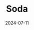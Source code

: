 ---  
layout: startup_page  
title: "Soda"  
id: "soda.io"  
permalink: "/sodasoda.io07112024/"  
website: "https://www.soda.io/"  
funding_round: "Strategic Investment"  
funding_amount: "$14M"  
investors: "Singular, Point Nine"  
about: "Soda is an AI-enabled data quality platform providing end-to-end data quality management. It helps test, debug, and prevent data issues, enabling reliable data usage for improved decision-making. Soda serves hundreds of customers and thousands of community members globally."  
markets: "Data Quality, AI, Analytics, Big Data, Business Intelligence, Cloud Data Services, Machine Learning, Software, Test and Measurement"  
hq: "Brussels, Belgium"  
founded_year: "2018"  
linkedin: "https://www.linkedin.com/company/sodadata"  
twitter: "https://twitter.com/sodadata"  
instagram: ""  
facebook: "https://www.facebook.com/SodaDataHQ/"  
crunchbase: "https://www.crunchbase.com/organization/soda-data"  
pitchbook: "https://pitchbook.com/profiles/company/431339-50"  

date_display: "11-Jul-2024"  
date: "2024-07-11"

# SEO Optimization  
meta_title: "Soda - Strategic Investment Funding ($14M)"  
meta_description: "Soda, Soda is an AI-enabled data quality platform providing end-to-end data quality management. It helps test, debug, and prevent data issues, enabling reli..."  
meta_keywords: "Soda, Data Quality, AI, Analytics, Big Data, Business Intelligence, Cloud Data Services, Machine Learning, Software, Test and Measurement, Strategic Investment funding"  
canonical_url: "https://startup.projectstartups.com/sodasoda.io07112024/"  
---